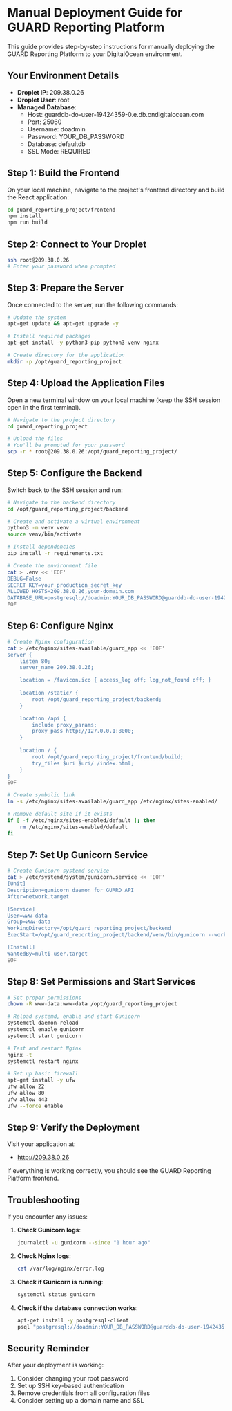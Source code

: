 # Manual Deployment Guide for GUARD Reporting Platform

This guide provides step-by-step instructions for manually deploying the GUARD Reporting Platform to your DigitalOcean environment.

## Your Environment Details

- **Droplet IP**: 209.38.0.26
- **Droplet User**: root
- **Managed Database**:
  - Host: guarddb-do-user-19424359-0.e.db.ondigitalocean.com
  - Port: 25060
  - Username: doadmin
  - Password: YOUR_DB_PASSWORD
  - Database: defaultdb
  - SSL Mode: REQUIRED

## Step 1: Build the Frontend

On your local machine, navigate to the project's frontend directory and build the React application:

```bash
cd guard_reporting_project/frontend
npm install
npm run build
```

## Step 2: Connect to Your Droplet

```bash
ssh root@209.38.0.26
# Enter your password when prompted
```

## Step 3: Prepare the Server

Once connected to the server, run the following commands:

```bash
# Update the system
apt-get update && apt-get upgrade -y

# Install required packages
apt-get install -y python3-pip python3-venv nginx

# Create directory for the application
mkdir -p /opt/guard_reporting_project
```

## Step 4: Upload the Application Files

Open a new terminal window on your local machine (keep the SSH session open in the first terminal).

```bash
# Navigate to the project directory
cd guard_reporting_project

# Upload the files
# You'll be prompted for your password
scp -r * root@209.38.0.26:/opt/guard_reporting_project/
```

## Step 5: Configure the Backend

Switch back to the SSH session and run:

```bash
# Navigate to the backend directory
cd /opt/guard_reporting_project/backend

# Create and activate a virtual environment
python3 -m venv venv
source venv/bin/activate

# Install dependencies
pip install -r requirements.txt

# Create the environment file
cat > .env << 'EOF'
DEBUG=False
SECRET_KEY=your_production_secret_key
ALLOWED_HOSTS=209.38.0.26,your-domain.com
DATABASE_URL=postgresql://doadmin:YOUR_DB_PASSWORD@guarddb-do-user-19424359-0.e.db.ondigitalocean.com:25060/defaultdb?sslmode=require
EOF
```

## Step 6: Configure Nginx

```bash
# Create Nginx configuration
cat > /etc/nginx/sites-available/guard_app << 'EOF'
server {
    listen 80;
    server_name 209.38.0.26;

    location = /favicon.ico { access_log off; log_not_found off; }
    
    location /static/ {
        root /opt/guard_reporting_project/backend;
    }

    location /api {
        include proxy_params;
        proxy_pass http://127.0.0.1:8000;
    }
    
    location / {
        root /opt/guard_reporting_project/frontend/build;
        try_files $uri $uri/ /index.html;
    }
}
EOF

# Create symbolic link
ln -s /etc/nginx/sites-available/guard_app /etc/nginx/sites-enabled/

# Remove default site if it exists
if [ -f /etc/nginx/sites-enabled/default ]; then
    rm /etc/nginx/sites-enabled/default
fi
```

## Step 7: Set Up Gunicorn Service

```bash
# Create Gunicorn systemd service
cat > /etc/systemd/system/gunicorn.service << 'EOF'
[Unit]
Description=gunicorn daemon for GUARD API
After=network.target

[Service]
User=www-data
Group=www-data
WorkingDirectory=/opt/guard_reporting_project/backend
ExecStart=/opt/guard_reporting_project/backend/venv/bin/gunicorn --workers 3 --bind 127.0.0.1:8000 app:app

[Install]
WantedBy=multi-user.target
EOF
```

## Step 8: Set Permissions and Start Services

```bash
# Set proper permissions
chown -R www-data:www-data /opt/guard_reporting_project

# Reload systemd, enable and start Gunicorn
systemctl daemon-reload
systemctl enable gunicorn
systemctl start gunicorn

# Test and restart Nginx
nginx -t
systemctl restart nginx

# Set up basic firewall
apt-get install -y ufw
ufw allow 22
ufw allow 80
ufw allow 443
ufw --force enable
```

## Step 9: Verify the Deployment

Visit your application at:
- http://209.38.0.26

If everything is working correctly, you should see the GUARD Reporting Platform frontend.

## Troubleshooting

If you encounter any issues:

1. **Check Gunicorn logs**:
   ```bash
   journalctl -u gunicorn --since "1 hour ago"
   ```

2. **Check Nginx logs**:
   ```bash
   cat /var/log/nginx/error.log
   ```

3. **Check if Gunicorn is running**:
   ```bash
   systemctl status gunicorn
   ```

4. **Check if the database connection works**:
   ```bash
   apt-get install -y postgresql-client
   psql "postgresql://doadmin:YOUR_DB_PASSWORD@guarddb-do-user-19424359-0.e.db.ondigitalocean.com:25060/defaultdb?sslmode=require" -c "SELECT 1;"
   ```

## Security Reminder

After your deployment is working:
1. Consider changing your root password
2. Set up SSH key-based authentication
3. Remove credentials from all configuration files
4. Consider setting up a domain name and SSL 